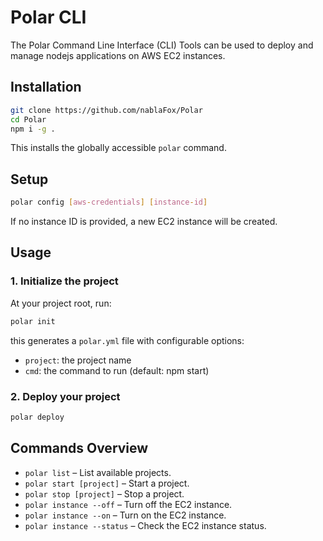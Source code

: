 # Polar CLI

The Polar Command Line Interface (CLI) Tools can be used to deploy and manage nodejs applications on AWS EC2 instances.

## Installation

```bash
git clone https://github.com/nablaFox/Polar
cd Polar
npm i -g .
```

This installs the globally accessible `polar` command.

## Setup

```bash
polar config [aws-credentials] [instance-id]
```

If no instance ID is provided, a new EC2 instance will be created.

## Usage

### 1. Initialize the project

At your project root, run:

```bash
polar init
```

this generates a `polar.yml` file with configurable options:

- `project`: the project name
- `cmd`: the command to run (default: npm start)

### 2. Deploy your project

```bash
polar deploy
```

## Commands Overview

- `polar list` – List available projects.
- `polar start [project]` – Start a project.
- `polar stop [project]` – Stop a project.
- `polar instance --off` – Turn off the EC2 instance.
- `polar instance --on` – Turn on the EC2 instance.
- `polar instance --status` – Check the EC2 instance status.
